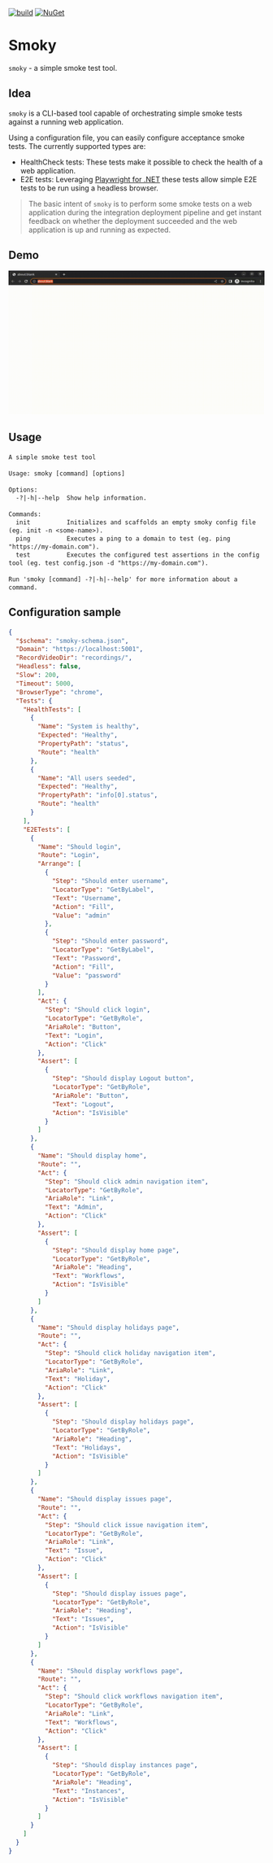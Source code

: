 [![build](https://github.com/thomasduft/smoky/actions/workflows/build.yml/badge.svg)](https://github.com/thomasduft/smoky/actions/workflows/build.yml) [![NuGet](https://img.shields.io/nuget/vpre/tomware.Smoky.svg)](https://www.nuget.org/packages/tomware.Smoky)

# Smoky

`smoky` - a simple smoke test tool.

## Idea

`smoky` is a CLI-based tool capable of orchestrating simple smoke tests against a running web application.

Using a configuration file, you can easily configure acceptance smoke tests. The currently supported types are:

- HealthCheck tests: These tests make it possible to check the health of a web application.
- E2E tests: Leveraging [Playwright for .NET](https://playwright.dev/dotnet/) these tests allow simple E2E tests to be run using a headless browser.

> The basic intent of `smoky` is to perform some smoke tests on a web application during the integration deployment pipeline and get instant feedback on whether the deployment succeeded and the web application is up and running as expected.

## Demo

![Demo](demo.gif)

## Usage

```console
A simple smoke test tool

Usage: smoky [command] [options]

Options:
  -?|-h|--help  Show help information.

Commands:
  init          Initializes and scaffolds an empty smoky config file (eg. init -n <some-name>).
  ping          Executes a ping to a domain to test (eg. ping "https://my-domain.com").
  test          Executes the configured test assertions in the config tool (eg. test config.json -d "https://my-domain.com").

Run 'smoky [command] -?|-h|--help' for more information about a command.
```

## Configuration sample

```json
{
  "$schema": "smoky-schema.json",
  "Domain": "https://localhost:5001",
  "RecordVideoDir": "recordings/",
  "Headless": false,
  "Slow": 200,
  "Timeout": 5000,
  "BrowserType": "chrome",
  "Tests": {
    "HealthTests": [
      {
        "Name": "System is healthy",
        "Expected": "Healthy",
        "PropertyPath": "status",
        "Route": "health"
      },
      {
        "Name": "All users seeded",
        "Expected": "Healthy",
        "PropertyPath": "info[0].status",
        "Route": "health"
      }
    ],
    "E2ETests": [
      {
        "Name": "Should login",
        "Route": "Login",
        "Arrange": [
          {
            "Step": "Should enter username",
            "LocatorType": "GetByLabel",
            "Text": "Username",
            "Action": "Fill",
            "Value": "admin"
          },
          {
            "Step": "Should enter password",
            "LocatorType": "GetByLabel",
            "Text": "Password",
            "Action": "Fill",
            "Value": "password"
          }
        ],
        "Act": {
          "Step": "Should click login",
          "LocatorType": "GetByRole",
          "AriaRole": "Button",
          "Text": "Login",
          "Action": "Click"
        },
        "Assert": [
          {
            "Step": "Should display Logout button",
            "LocatorType": "GetByRole",
            "AriaRole": "Button",
            "Text": "Logout",
            "Action": "IsVisible"
          }
        ]
      },
      {
        "Name": "Should display home",
        "Route": "",
        "Act": {
          "Step": "Should click admin navigation item",
          "LocatorType": "GetByRole",
          "AriaRole": "Link",
          "Text": "Admin",
          "Action": "Click"
        },
        "Assert": [
          {
            "Step": "Should display home page",
            "LocatorType": "GetByRole",
            "AriaRole": "Heading",
            "Text": "Workflows",
            "Action": "IsVisible"
          }
        ]
      },
      {
        "Name": "Should display holidays page",
        "Route": "",
        "Act": {
          "Step": "Should click holiday navigation item",
          "LocatorType": "GetByRole",
          "AriaRole": "Link",
          "Text": "Holiday",
          "Action": "Click"
        },
        "Assert": [
          {
            "Step": "Should display holidays page",
            "LocatorType": "GetByRole",
            "AriaRole": "Heading",
            "Text": "Holidays",
            "Action": "IsVisible"
          }
        ]
      },
      {
        "Name": "Should display issues page",
        "Route": "",
        "Act": {
          "Step": "Should click issue navigation item",
          "LocatorType": "GetByRole",
          "AriaRole": "Link",
          "Text": "Issue",
          "Action": "Click"
        },
        "Assert": [
          {
            "Step": "Should display issues page",
            "LocatorType": "GetByRole",
            "AriaRole": "Heading",
            "Text": "Issues",
            "Action": "IsVisible"
          }
        ]
      },
      {
        "Name": "Should display workflows page",
        "Route": "",
        "Act": {
          "Step": "Should click workflows navigation item",
          "LocatorType": "GetByRole",
          "AriaRole": "Link",
          "Text": "Workflows",
          "Action": "Click"
        },
        "Assert": [
          {
            "Step": "Should display instances page",
            "LocatorType": "GetByRole",
            "AriaRole": "Heading",
            "Text": "Instances",
            "Action": "IsVisible"
          }
        ]
      }
    ]
  }
}
```

